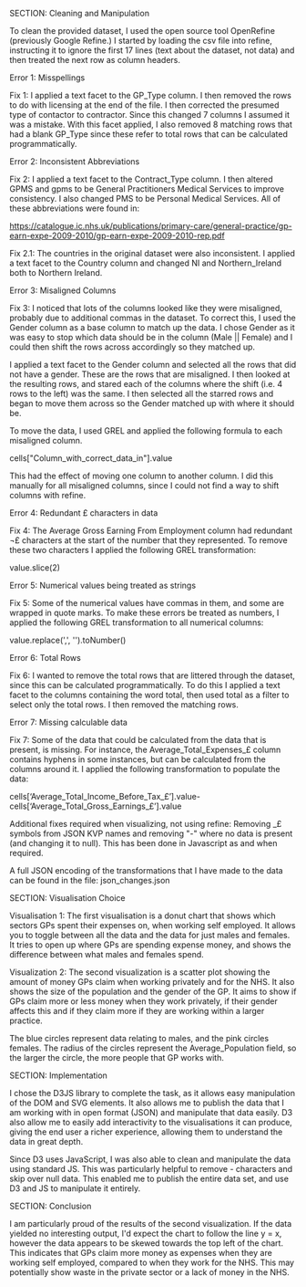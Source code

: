 SECTION: Cleaning and Manipulation

To clean the provided dataset, I used the open source tool OpenRefine (previously Google Refine.) I started by loading the csv file into refine,
instructing it to ignore the first 17 lines (text about the dataset, not data) and then treated the next row as column headers. 

Error 1: Misspellings

Fix 1: I applied a text facet to the GP_Type column. I then removed the rows to do with licensing at the end of the file. I then corrected
the presumed type of contactor to contractor. Since this changed 7 columns I assumed it was a mistake. With this facet applied, I also 
removed 8 matching rows that had a blank GP_Type since these refer to total rows that can be calculated programmatically. 

Error 2: Inconsistent Abbreviations

Fix 2: I applied a text facet to the Contract_Type column. I then altered GPMS and gpms to be General Practitioners Medical Services to improve
consistency. I also changed PMS to be Personal Medical Services. All of these abbreviations were found in:

https://catalogue.ic.nhs.uk/publications/primary-care/general-practice/gp-earn-expe-2009-2010/gp-earn-expe-2009-2010-rep.pdf

Fix 2.1: The countries in the original dataset were also inconsistent. I applied a text facet to the Country column and changed NI and 
Northern_Ireland both to Northern Ireland. 

Error 3: Misaligned Columns

Fix 3: I noticed that lots of the columns looked like they were misaligned, probably due to additional commas in the dataset. To correct this, I used
the Gender column as a base column to match up the data. I chose Gender as it was easy to stop which data should be in the column (Male || Female) and 
I could then shift the rows across accordingly so they matched up. 

I applied a text facet to the Gender column and selected all the rows that did not have a gender. These are the rows that are misaligned. I then looked
at the resulting rows, and stared each of the columns where the shift (i.e. 4 rows to the left) was the same. I then selected all the starred rows and 
began to move them across so the Gender matched up with where it should be. 

To move the data, I used GREL and applied the following formula to each misaligned column. 

cells["Column_with_correct_data_in"].value

This had the effect of moving one column to another column. I did this manually for all misaligned columns, since I could not find a way to shift columns
with refine. 

Error 4: Redundant £ characters in data

Fix 4: The Average Gross Earning From Employment column had redundant ¬£ characters at the start of the number that they represented. To remove these two
characters I applied the following GREL transformation:

value.slice(2)

Error 5: Numerical values being treated as strings

Fix 5: Some of the numerical values have commas in them, and some are wrapped in quote marks. To make these errors be treated as numbers, I applied the 
following GREL transformation to all numerical columns:

value.replace(',', '').toNumber()

Error 6: Total Rows

Fix 6: I wanted to remove the total rows that are littered through the dataset, since this can be calculated programmatically. To do this I applied
a text facet to the columns containing the word total, then used total as a filter to select only the total rows. I then removed the matching rows. 

Error 7: Missing calculable data

Fix 7: Some of the data that could be calculated from the data that is present, is missing. For instance, the Average_Total_Expenses_£ column contains
hyphens in some instances, but can be calculated from the columns around it. I applied the following transformation to populate the data:

cells[‘Average_Total_Income_Before_Tax_£’].value-cells[‘Average_Total_Gross_Earnings_£’].value

Additional fixes required when visualizing, not using refine: Removing _£ symbols from JSON KVP names and removing "-" where no data is present (and 
changing it to null). This has been done in Javascript as and when required.

A full JSON encoding of the transformations that I have made to the data can be found in the file: json_changes.json

SECTION: Visualisation Choice

Visualisation 1: The first visualisation is a donut chart that shows which sectors GPs spent their expenses on, when working self employed. It allows you 
to toggle between all the data and the data for just males and females. It tries to open up where GPs are spending expense money, and shows the difference 
between what males and females spend. 

Visualization 2: The second visualization is a scatter plot showing the amount of money GPs claim when working privately and for the NHS. It also shows the size
of the population and the gender of the GP. It aims to show if GPs claim more or less money when they work privately, if their gender affects this and if they
claim more if they are working within a larger practice. 

The blue circles represent data relating to males, and the pink circles females. The radius of the circles represent the Average_Population field, so the 
larger the circle, the more people that GP works with. 

SECTION: Implementation

I chose the D3JS library to complete the task, as it allows easy manipulation of the DOM and SVG elements. It also allows me to publish the data that I am working with in open format (JSON) and manipulate that data easily. D3 also allow me to easily add interactivity to the visualisations it can produce, giving
the end user a richer experience, allowing them to understand the data in great depth. 

Since D3 uses JavaScript, I was also able to clean and manipulate the data using standard JS. This was particularly helpful to remove - characters and skip over
null data. This enabled me to publish the entire data set, and use D3 and JS to manipulate it entirely.

SECTION: Conclusion

I am particularly proud of the results of the second visualization. If the data yielded no interesting output, I'd expect the chart to follow the line y = x, however
the data appears to be skewed towards the top left of the chart. This indicates that GPs claim more money as expenses when they are working self employed, compared to 
when they work for the NHS. This may potentially show waste in the private sector or a lack of money in the NHS.


